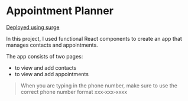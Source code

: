 # Appointment Planner

[Deployed using surge](http://mjaappointmentplanner.surge.sh/)

In this project, I used functional React components to create an app that manages contacts and appointments. 

The app consists of two pages:

- to view and add contacts
- to view and add appointments

> When you are typing in the phone number, make sure to use the correct phone number format xxx-xxx-xxxx
